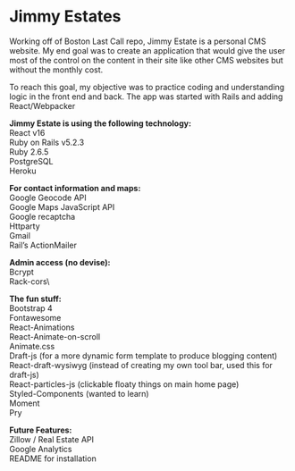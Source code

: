 # Jimmy Estates

Working off of Boston Last Call repo, Jimmy Estate is a personal CMS website. My end goal was to create an application that would give the user most of the control on the content in their site like other CMS websites but without the monthly cost.

To reach this goal, my objective was to practice coding and understanding logic in the front end and back. The app was started with Rails and adding React/Webpacker

**Jimmy Estate is using the following technology:**\
React v16\
Ruby on Rails v5.2.3\
Ruby 2.6.5\
PostgreSQL\
Heroku

**For contact information and maps:**\
Google Geocode API\
Google Maps JavaScript API\
Google recaptcha\
Httparty\
Gmail\
Rail’s ActionMailer

**Admin access (no devise):**\
Bcrypt\
Rack-cors\

**The fun stuff:**\
Bootstrap 4\
Fontawesome\
React-Animations\
React-Animate-on-scroll\
Animate.css\
Draft-js (for a more dynamic form template to produce blogging content)\
React-draft-wysiwyg (instead of creating my own tool bar, used this for draft-js)\
React-particles-js (clickable floaty things on main home page)\
Styled-Components (wanted to learn)\
Moment\
Pry

**Future Features:**\
Zillow / Real Estate API\
Google Analytics\
README for installation
